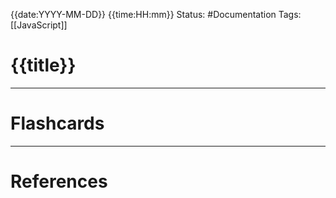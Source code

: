 {{date:YYYY-MM-DD}} {{time:HH:mm}}
Status: #Documentation 
Tags: [[JavaScript]]

# {{title}}








___
# Flashcards



---
# References

